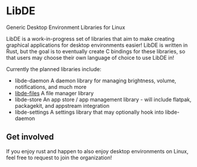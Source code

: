 # LibDE
Generic Desktop Environment Libraries for Linux

LibDE is a work-in-progress set of libraries that aim to make creating graphical applications for desktop environments easier! LibDE is written in Rust, but the goal is to eventually create C bindings for these libraries, so that users may choose their own language of choice to use LibDE in!

Currently the planned libraries include:

* libde-daemon A daemon library for managing brightness, volume, notifications, and much more
* [libde-files](https://github.com/generic-desktops/libde-files) A file manager library
* libde-store An app store / app management library - will include flatpak, packagekit, and appstream integration
* libde-settings A settings library that may optionally hook into libde-daemon

## Get involved

If you enjoy rust and happen to also enjoy desktop environments on Linux, feel free to request to join the organization!